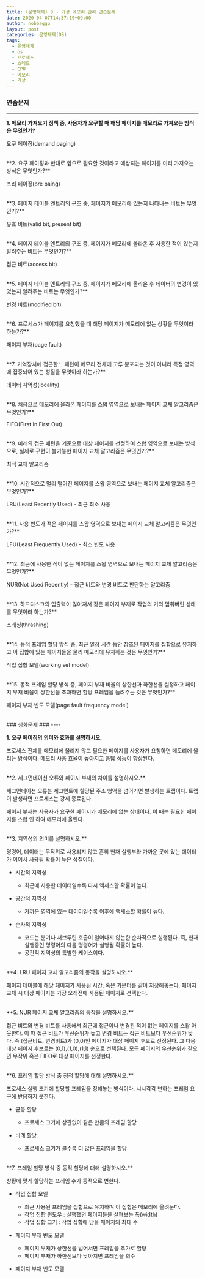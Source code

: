 ```yaml
---
title: (운영체제) 9 - 가상 메모리 관리 연습문제
date: 2020-04-07T14:37:19+09:00
author: nobbaggu
layout: post
categories: 운영체제(OS)
tags:
  - 운영체제
  - os
  - 프로세스
  - 스레드
  - CPU
  - 메모리
  - 가상
---
```


### 연습문제 ###
----

**1. 메모리 가져오기 정책 중, 사용자가 요구할 때 해당 페이지를 메모리로 가져오는 방식은 무엇인가?**

요구 페이징(demand paging)

<br>
**2. 요구 페이징과 반대로 앞으로 필요할 것이라고 예상되는 페이지를 미리 가져오는 방식은 무엇인가?**

프리 페이징(pre paing)

<br>
**3. 페이지 테이블 엔트리의 구조 중, 페이지가 메모리에 있는지 나타내는 비트는 무엇인가?**

유효 비트(valid bit, present bit)

<br>
**4. 페이지 테이블 엔트리의 구조 중, 페이지가 메모리에 올라온 후 사용한 적이 있는지 알려주는 비트는 무엇인가?**

접근 비트(access bit)

<br>
**5. 페이지 테이블 엔트리의 구조 중, 페이지가 메모리에 올라온 후 데이터의 변경이 있었는지 알려주는 비트는 무엇인가?**

변경 비트(modified bit)

<br>
**6. 프로세스가 페이지를 요청했을 때 해당 페이지가 메모리에 없는 상황을 무엇이라 하는가?**

페이지 부재(page fault)

<br>
**7. 기억장치에 접근한느 패턴이 메모리 전체에 고루 분포되는 것이 아니라 특정 영역에 집중되어 있는 성질을 무엇이라 하는가?**

데이터 지역성(locality)

<br>
**8. 처음으로 메모리에 올라온 페이지를 스왑 영역으로 보내는 페이지 교체 알고리즘은 무엇인가?**

FIFO(First In First Out)

<br>
**9. 미래의 접근 패턴을 기준으로 대상 페이지를 선정하여 스왑 영역으로 보내는 방식으로, 실제로 구현이 불가능한 페이지 교체 알고리즘은 무엇인가?**

최적 교체 알고리즘

<br>
**10. 시간적으로 멀리 떨어진 페이지를 스왑 영역으로 보내는 페이지 교체 알고리즘은 무엇인가?**

LRU(Least Recently Used) - 최근 최소 사용

<br>
**11. 사용 빈도가 적은 페이지를 스왑 영역으로 보내는 페이지 교체 알고리즘은 무엇인가?**

LFU(Least Frequently Used) - 최소 빈도 사용

<br>
**12. 최근에 사용한 적이 없는 페이지를 스왑 영역으로 보내는 페이지 교체 알고리즘은 무엇인가?**

NUR(Not Used Recently) - 접근 비트와 변경 비트로 판단하는 알고리즘

<br>
**13. 하드디스크의 입출력이 많아져서 잦은 페이지 부재로 작업의 거의 멈춰버린 상태를 무엇이라 하는가?**

스래싱(thrashing)

<br>
**14. 동적 프레임 할당 방식 중, 최근 일정 시간 동안 참조된 페이지를 집합으로 유지하고 이 집합에 있는 페이지들을 물리 메모리에 유지하는 것은 무엇인가?**

작업 집합 모델(working set model)

<br>
**15. 동적 프레임 할당 방식 중, 페이지 부재 비율의 상한선과 하한선을 설정하고 페이지 부재 비율이 상한선을 초과하면 할당 프레임을 늘려주는 것은 무엇인가?**

페이지 부재 빈도 모델(page fault frequency model)

<br>
### 심화문제 ###
----

**1. 요구 페이징의 의미와 효과를 설명하시오.**

프로세스 전체를 메모리에 올리지 않고 필요한 페이지를 사용자가 요청하면 메모리에 올리는 방식이다. 메모리 사용 효율이 높아지고 응답 성능이 향상된다.

<br>
**2. 세그먼테이션 오류와 페이지 부재의 차이를 설명하시오.**

세그먼테이션 오류는 세그먼트에 할당된 주소 영역을 넘어가면 발생하는 트랩이다. 트랩이 발생하면 프로세스는 강제 종료된다.

페이지 부재는 사용자가 요구한 페이지가 메모리에 없는 상태이다. 이 때는 필요한 페이지를 스왑 인 하여 메모리에 올린다.

<br>
**3. 지역성의 의미를 설명하시오.**

명령어, 데이터는 무작위로 사용되지 않고 흔히 현재 실행부와 가까운 곳에 있는 데이터가 이어서 사용될 확률이 높은 성질이다.

+ 시간적 지역성
	+ 최근에 사용한 데이터일수록 다시 액세스할 확률이 높다.
	
+ 공간적 지역성
	+ 가까운 영역에 있는 데이터일수록 이후에 액세스할 확률이 높다.

+ 순차적 지역성
	+ 코드는 분기나 서브루틴 호출이 일어나지 않는한 순차적으로 실행된다. 즉, 현재 실행중인 명령어의 다음 명령어가 실행될 확률이 높다.
	+ 공간적 지역성의 특별한 케이스이다.

<br>
**4. LRU 페이지 교체 알고리즘의 동작을 설명하시오.**

페이지 테이블에 해당 페이지가 사용된 시간, 혹은 카운터를 같이 저장해놓는다. 페이지 교체 시 대상 페이지는 가장 오래전에 사용된 페이지로 선택한다.

<br>
**5. NUR 페이지 교체 알고리즘의 동작을 설명하시오.**

접근 비트와 변경 비트를 사용해서 최근에 접근이나 변경된 적이 없는 페이지를 스왑 아웃한다. 이 때 접근 비트가 우선순위가 높고 변경 비트는 접근 비트보다 우선순위가 낮다. 즉 (접근비트, 변경비트)가 (0,0)인 페이지가 대상 페이지 후보로 선정된다. 그 다음 대상 페이지 후보로는 (0,1),(1,0),(1,1) 순으로 선택된다. 모든 페이지의 우선순위가 같으면 무작위 혹은 FIFO로 대상 페이지를 선정한다.

<br>
**6. 프레임 할당 방식 중 정적 할당에 대해 설명하시오.**

프로세스 실행 초기에 할당할 프레임을 정해놓는 방식이다. 시시각각 변하는 프레임 요구에 반응하지 못한다.

+ 균등 할당
	+ 프로세스 크기에 상관없이 같은 만큼의 프레임 할당
	
+ 비례 할당
	+ 프로세스 크기가 클수록 더 많은 프레임을 할당
	
<br>
**7. 프레임 할당 방식 중 동적 할당에 대해 설명하시오.**

상황에 맞게 할당하는 프레임 수가 동적으로 변한다.

+ 작업 집합 모델
	+ 최근 사용된 프레임을 집합으로 유지하며 이 집합은 메모리에 올려둔다.
	+ 작업 집합 윈도우 : 실행했던 페이지들을 살펴보는 폭(width)
	+ 작업 집합 크기 : 작업 집합에 담을 페이지의 최대 수
	
+ 페이지 부재 빈도 모델
	+ 페이지 부재가 상한선을 넘어서면 프레임을 추가로 할당
	+ 페이지 부재가 하한선보다 낮아지면 프레임을 회수

+ 페이지 부재 빈도 모델